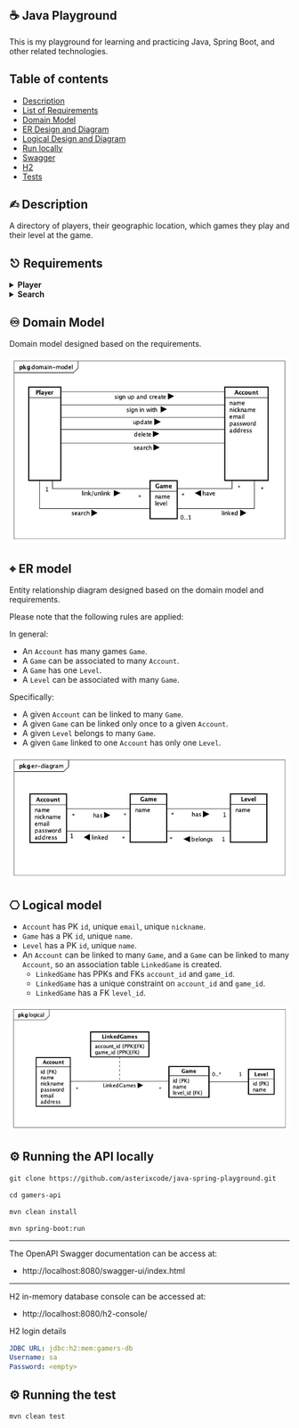 ## ☕️ Java Playground

This is my playground for learning and practicing Java, Spring Boot, and other related technologies.

## Table of contents
- [Description](#description)
- [List of Requirements](#requirements)
- [Domain Model](#dm)
- [ER Design and Diagram](#er)
- [Logical Design and Diagram](#logical)
- [Run locally](#run)
- [Swagger](#swagger)
- [H2](#h2)
- [Tests](#test)

## <a name="description"></a> ✍︎ Description

A directory of players, their geographic location, which games they play and their level at the game.

## <a name="requirements"></a> ⎋ Requirements

<details>
  <summary><b>Player</b></summary>

- [x] can sign up by creating an account with name, nickname, email, password and address.
- [ ] can sign in with account details.
- [ ] can update account details: name, nickname, email, password and address.
- [ ] can delete account.
- [ ] can link a game with a level to its account.
- [ ] can unlink a game with a level from its account.
</details>

<details>
  <summary><b>Search</b></summary>

- [ ] search for all games.
- [ ] search for games by level.
- [ ] search for other players based on game.
- [ ] search for other players based on game's level.
- [ ] search for other players based on nickname.
- [ ] search for other players based on name.
- [ ] search for other players based on address/geographic location.
- [ ] search for other players based on email.
</details>

## <a name="dm"></a> ♾ Domain Model

Domain model designed based on the requirements.

![](src/main/resources/assets/diagrams/domain-model/domain-model.jpg)

## <a name="er"></a> ⌖ ER model

Entity relationship diagram designed based on the domain model and requirements.

Please note that the following rules are applied:

In general:

- An `Account` has many games `Game`.
- A `Game` can be associated to many `Account`.
- A `Game` has one `Level`.
- A `Level` can be associated with many `Game`.

Specifically:

- A given `Account` can be linked to many `Game`.
- A given `Game` can be linked only once to a given `Account`.
- A given `Level` belongs to many `Game`.
- A given `Game` linked to one `Account` has only one `Level`.

![](src/main/resources/assets/diagrams/er-diagram/er-diagram.jpg)


## <a name="logical"></a> ⎔ Logical model

- `Account` has PK `id`, unique `email`, unique `nickname`.
- `Game` has a PK `id`, unique `name`.
- `Level` has a PK `id`, unique `name`.
- An `Account` can be linked to many `Game`, and a `Game` can be linked to many `Account`, so an association table `LinkedGame` is created.
    - `LinkedGame` has PPKs and FKs `account_id` and `game_id`.
    - `LinkedGame` has a unique constraint on `account_id` and `game_id`.
    - `LinkedGame` has a FK `level_id`.

![](src/main/resources/assets/diagrams/logical/relational-database.jpg)


## <a name="run"></a> ⚙️ Running the API locally

```shell
git clone https://github.com/asterixcode/java-spring-playground.git
```
```shell
cd gamers-api
```
```shell
mvn clean install
```
```shell
mvn spring-boot:run
```

---
<a name="swagger"></a> The OpenAPI Swagger documentation can be access at:

- http://localhost:8080/swagger-ui/index.html

---
<a name="h2"></a> H2 in-memory database console can be accessed at:

- http://localhost:8080/h2-console/

H2 login details
```yaml
JDBC URL: jdbc:h2:mem:gamers-db
Username: sa
Password: <empty>
```

## <a name="test"></a> ⚙️ Running the test

```shell
mvn clean test
```


